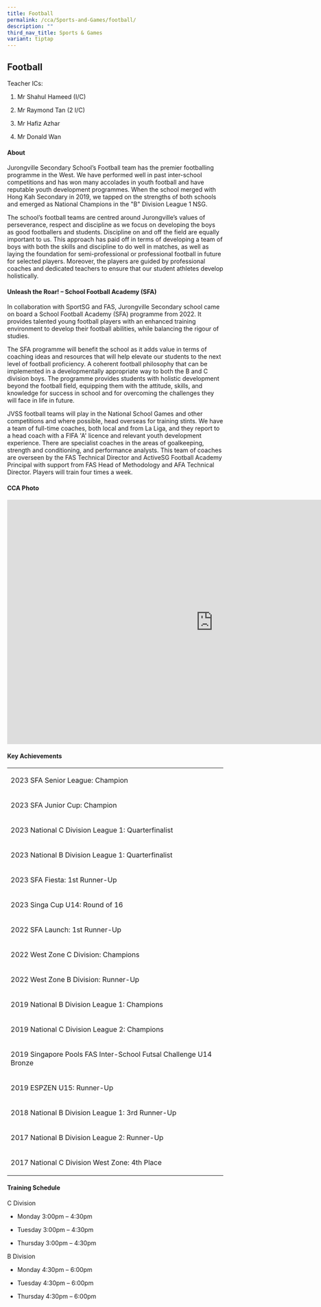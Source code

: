 ```yaml
---
title: Football
permalink: /cca/Sports-and-Games/football/
description: ""
third_nav_title: Sports & Games
variant: tiptap
---
```

<h2>Football</h2>
<p>Teacher ICs:</p>
<ol data-tight="true" class="tight">
<li>
<p>Mr Shahul Hameed (I/C)</p>
</li>
<li>
<p>Mr Raymond Tan (2 I/C)</p>
</li>
<li>
<p>Mr Hafiz Azhar</p>
</li>
<li>
<p>Mr Donald Wan</p>
</li>
</ol>
<p></p>
<h4>About</h4>
<p>Jurongville Secondary School’s Football team has the premier footballing
programme in the West. We have performed well in past inter-school competitions
and has won many accolades in youth football and have reputable youth development
programmes. When the school merged with Hong Kah Secondary in 2019, we
tapped on the strengths of both schools and emerged as National Champions
in the "B" Division League 1 NSG.</p>
<p>The school’s football teams are centred around Jurongville’s values of
perseverance, respect and discipline as we focus on developing the boys
as good footballers and students. Discipline on and off the field are equally
important to us. This approach has paid off in terms of developing a team
of boys with both the skills and discipline to do well in matches, as well
as laying the foundation for semi-professional or professional football
in future for selected players. Moreover, the players are guided by professional
coaches and dedicated teachers to ensure that our student athletes develop
holistically.</p>
<p></p>
<h4>Unleash the Roar! – School Football Academy (SFA)</h4>
<p>In collaboration with SportSG and FAS, Jurongville Secondary school came
on board a School Football Academy (SFA) programme from 2022. It provides
talented young football players with an enhanced training environment to
develop their football abilities, while balancing the rigour of studies.</p>
<p>The SFA programme will benefit the school as it adds value in terms of
coaching ideas and resources that will help elevate our students to the
next level of football proficiency. A coherent football philosophy that
can be implemented in a developmentally appropriate way to both the B and
C division boys. The programme provides students with holistic development
beyond the football field, equipping them with the attitude, skills, and
knowledge for success in school and for overcoming the challenges they
will face in life in future.</p>
<p>JVSS football teams will play in the National School Games and other competitions
and where possible, head overseas for training stints. We have a team of
full-time coaches, both local and from La Liga, and they report to a head
coach with a FIFA 'A' licence and relevant youth development experience.
There are specialist coaches in the areas of goalkeeping, strength and
conditioning, and performance analysts. This team of coaches are overseen
by the FAS Technical Director and ActiveSG Football Academy Principal with
support from FAS Head of Methodology and AFA Technical Director. Players
will train four times a week.</p>
<p></p>
<h4>CCA Photo</h4>
<div class="iframe-wrapper">
<iframe height="569" width="960" allowfullscreen="true" frameborder="0" src="https://docs.google.com/presentation/d/e/2PACX-1vRpnTF87cHxZyE9x-Ul04KMl3mwaLdW4HGiaJbXvyahwVgbJ1n0DtqtT-PJsG5thFukyge5s8JB5ows/embed?start=true&amp;loop=true&amp;delayms=5000"></iframe>
</div>
<p></p>
<h4>Key Achievements</h4>
<table style="minWidth: 25px">
<colgroup>
<col>
</colgroup>
<tbody>
<tr>
<td rowspan="1" colspan="1">
<p>2023 SFA Senior League: Champion</p>
</td>
</tr>
<tr>
<td rowspan="1" colspan="1">
<p>2023 SFA Junior Cup: Champion</p>
</td>
</tr>
<tr>
<td rowspan="1" colspan="1">
<p>2023 National C Division League 1: Quarterfinalist</p>
</td>
</tr>
<tr>
<td rowspan="1" colspan="1">
<p>2023 National B Division League 1: Quarterfinalist</p>
</td>
</tr>
<tr>
<td rowspan="1" colspan="1">
<p>2023 SFA Fiesta: 1st Runner-Up</p>
</td>
</tr>
<tr>
<td rowspan="1" colspan="1">
<p>2023 Singa Cup U14: Round of 16</p>
</td>
</tr>
<tr>
<td rowspan="1" colspan="1">
<p>2022 SFA Launch: 1st Runner-Up</p>
</td>
</tr>
<tr>
<td rowspan="1" colspan="1">
<p>2022 West Zone C Division: Champions</p>
</td>
</tr>
<tr>
<td rowspan="1" colspan="1">
<p>2022 West Zone B Division: Runner-Up</p>
</td>
</tr>
<tr>
<td rowspan="1" colspan="1">
<p>2019 National B Division League 1: Champions</p>
</td>
</tr>
<tr>
<td rowspan="1" colspan="1">
<p>2019 National C Division League 2: Champions</p>
</td>
</tr>
<tr>
<td rowspan="1" colspan="1">
<p>2019 Singapore Pools FAS Inter-School Futsal Challenge U14 Bronze</p>
</td>
</tr>
<tr>
<td rowspan="1" colspan="1">
<p>2019 ESPZEN U15: Runner-Up</p>
</td>
</tr>
<tr>
<td rowspan="1" colspan="1">
<p>2018 National B Division League 1: 3rd Runner-Up</p>
</td>
</tr>
<tr>
<td rowspan="1" colspan="1">
<p>2017 National B Division League 2: Runner-Up</p>
</td>
</tr>
<tr>
<td rowspan="1" colspan="1">
<p>2017 National C Division West Zone: 4th Place</p>
</td>
</tr>
</tbody>
</table>
<p></p>
<h4>Training Schedule</h4>
<p>C Division
<br>
</p>
<ul data-tight="true" class="tight">
<li>
<p>Monday 3:00pm – 4:30pm
<br>
</p>
</li>
<li>
<p>Tuesday 3:00pm – 4:30pm
<br>
</p>
</li>
<li>
<p>Thursday 3:00pm – 4:30pm
<br>
</p>
</li>
</ul>
<p>B Division
<br>
</p>
<ul data-tight="true" class="tight">
<li>
<p>Monday 4:30pm – 6:00pm
<br>
</p>
</li>
<li>
<p>Tuesday 4:30pm – 6:00pm
<br>
</p>
</li>
<li>
<p>Thursday 4:30pm – 6:00pm
<br>
</p>
</li>
</ul>
<p></p>